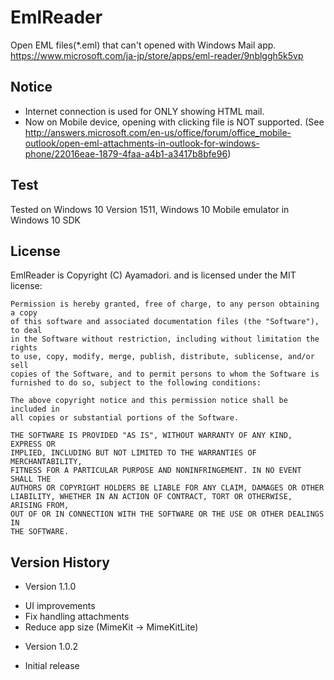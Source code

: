 EmlReader
=========
Open EML files(*.eml) that can't opened with Windows Mail app.  
https://www.microsoft.com/ja-jp/store/apps/eml-reader/9nblggh5k5vp

## Notice
- Internet connection is used for ONLY showing HTML mail.
- Now on Mobile device, opening with clicking file is NOT supported. (See http://answers.microsoft.com/en-us/office/forum/office_mobile-outlook/open-eml-attachments-in-outlook-for-windows-phone/22016eae-1879-4faa-a4b1-a3417b8bfe96)

## Test
Tested on Windows 10 Version 1511, Windows 10 Mobile emulator in Windows 10 SDK

## License
EmlReader is Copyright (C) Ayamadori. and is licensed under the MIT license:

    Permission is hereby granted, free of charge, to any person obtaining a copy
    of this software and associated documentation files (the "Software"), to deal
    in the Software without restriction, including without limitation the rights
    to use, copy, modify, merge, publish, distribute, sublicense, and/or sell
    copies of the Software, and to permit persons to whom the Software is
    furnished to do so, subject to the following conditions:

    The above copyright notice and this permission notice shall be included in
    all copies or substantial portions of the Software.

    THE SOFTWARE IS PROVIDED "AS IS", WITHOUT WARRANTY OF ANY KIND, EXPRESS OR
    IMPLIED, INCLUDING BUT NOT LIMITED TO THE WARRANTIES OF MERCHANTABILITY,
    FITNESS FOR A PARTICULAR PURPOSE AND NONINFRINGEMENT. IN NO EVENT SHALL THE
    AUTHORS OR COPYRIGHT HOLDERS BE LIABLE FOR ANY CLAIM, DAMAGES OR OTHER
    LIABILITY, WHETHER IN AN ACTION OF CONTRACT, TORT OR OTHERWISE, ARISING FROM,
    OUT OF OR IN CONNECTION WITH THE SOFTWARE OR THE USE OR OTHER DEALINGS IN
    THE SOFTWARE.


## Version History
- Version 1.1.0
 * UI improvements
 * Fix handling attachments
 * Reduce app size (MimeKit -> MimeKitLite)

- Version 1.0.2
 * Initial release

